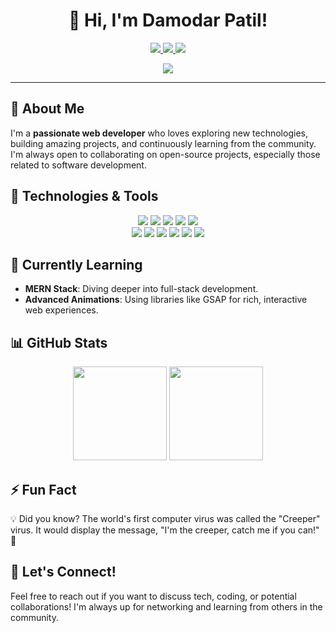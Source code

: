<h1 align="center">👋 Hi, I'm Damodar Patil!</h1>

<p align="center">
  <a href="https://www.linkedin.com/in/damodarpatil">
    <img src="https://img.shields.io/badge/-DamodarPatil-blue?style=flat&logo=Linkedin&logoColor=white" />
  </a>
  <a href="https://twitter.com/damodar_83">
    <img src="https://img.shields.io/badge/-@damodar_83-1ca0f1?style=flat&logo=twitter&logoColor=white" />
  </a>
  <a href="mailto:patildamodar1983@gmail.com">
    <img src="https://img.shields.io/badge/-patildamodar1983@gmail.com-c14438?style=flat&logo=Gmail&logoColor=white" />
  </a>
</p>

<p align="center">
  <img src="https://readme-typing-svg.herokuapp.com?font=Fira+Code&size=22&pause=1000&color=F7F7F7&center=true&vCenter=true&width=600&lines=Passionate+Web+Developer;Always+Learning+New+Things" />
</p>

---

## 🚀 About Me

I'm a **passionate web developer** who loves exploring new technologies, building amazing projects, and continuously learning from the community. I'm always open to collaborating on open-source projects, especially those related to software development.

## 🔧 Technologies & Tools

<p align="center">
  <img src="https://img.shields.io/badge/-HTML5-E34F26?style=for-the-badge&logo=html5&logoColor=white" />
  <img src="https://img.shields.io/badge/-CSS3-1572B6?style=for-the-badge&logo=css3&logoColor=white" />
  <img src="https://img.shields.io/badge/-JavaScript-F7DF1E?style=for-the-badge&logo=javascript&logoColor=black" />
  <img src="https://img.shields.io/badge/-TypeScript-007ACC?style=for-the-badge&logo=typescript&logoColor=white" />
  <img src="https://img.shields.io/badge/-Python-3776AB?style=for-the-badge&logo=python&logoColor=white" />
  <br/>
  <img src="https://img.shields.io/badge/-Node.js-339933?style=for-the-badge&logo=node.js&logoColor=white" />
  <img src="https://img.shields.io/badge/-Express.js-000000?style=for-the-badge&logo=express&logoColor=white" />
  <img src="https://img.shields.io/badge/-React-61DAFB?style=for-the-badge&logo=react&logoColor=white" />
  <img src="https://img.shields.io/badge/-Tailwind%20CSS-38B2AC?style=for-the-badge&logo=tailwind-css&logoColor=white" />
  <img src="https://img.shields.io/badge/-MongoDB-47A248?style=for-the-badge&logo=mongodb&logoColor=white" />
  <img src="https://img.shields.io/badge/-GSAP-88CE02?style=for-the-badge&logo=greensock&logoColor=white" />
</p>

## 🌱 Currently Learning

- **MERN Stack**: Diving deeper into full-stack development.
- **Advanced Animations**: Using libraries like GSAP for rich, interactive web experiences.

## 📊 GitHub Stats

<div align="center">
  <img height="150em" src="https://github-readme-stats.vercel.app/api?username=damodarpatil&show_icons=true&theme=radical" />
  <img height="150em" src="https://github-readme-stats.vercel.app/api/top-langs/?username=damodarpatil&layout=compact&theme=radical" />
</div>

## ⚡ Fun Fact

💡 Did you know? The world's first computer virus was called the "Creeper" virus. It would display the message, "I'm the creeper, catch me if you can!" 🦠

## 🤝 Let's Connect!

Feel free to reach out if you want to discuss tech, coding, or potential collaborations! I'm always up for networking and learning from others in the community.
